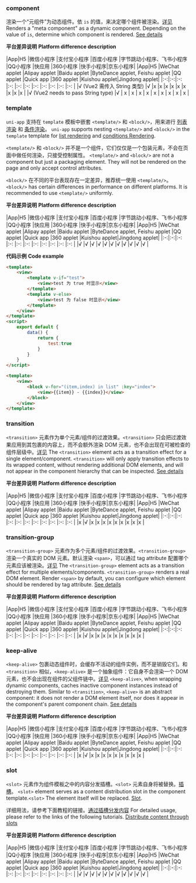 ### component

渲染一个“元组件”为动态组件。依 `is` 的值，来决定哪个组件被渲染。[详见](https://v2.cn.vuejs.org/v2/api/#component)
Renders a "meta component" as a dynamic component. Depending on the value of `is`, determine which component is rendered. [See details](https://v2.cn.vuejs.org/v2/api/#component)



**平台差异说明**
**Platform difference description**

|App|H5	|微信小程序	|支付宝小程序	|百度小程序	|字节跳动小程序、飞书小程序	|QQ小程序	|快应用	|360小程序	|快手小程序|京东小程序|
|App|H5 |WeChat applet |Alipay applet |Baidu applet |ByteDance applet, Feishu applet |QQ applet |Quick app |360 applet |Kuishou applet|Jingdong applet|
|:-:|:-:|:-:		|:-:			|:-:		|:-:			|:-:		|:-:	|:-:		|:-:		|:-:		|
|√ (Vue2 需传入 String 类型) |√	|x			|x				|x			|x				|x			|x		|x			|x			|x			|
|√ (Vue2 needs to pass String type) |√ | x | x | x | x | x | x | x | x | x |





### template

`uni-app` 支持在 `template` 模板中嵌套 `<template/>` 和 `<block/>`，用来进行 [列表渲染](/tutorial/vue-basics.html#listrendering) 和 [条件渲染](/tutorial/vue-basics.html#condition)。
`uni-app` supports nesting `<template/>` and `<block/>` in the `template` template for [list rendering](/tutorial/vue-basics.html#listrendering) and [conditions Rendering](/tutorial/vue-basics.html#condition).

`<template/>` 和 `<block/>` 并不是一个组件，它们仅仅是一个包装元素，不会在页面中做任何渲染，只接受控制属性。
`<template/>` and `<block/>` are not a component but just a packaging element. They will not be rendered on the page and only accept control attributes.

`<block/>` 在不同的平台表现存在一定差异，推荐统一使用 `<template/>`。
`<block/>` has certain differences in performance on different platforms. It is recommended to use `<template/>` uniformly.


**平台差异说明**
**Platform difference description**

|App|H5	|微信小程序	|支付宝小程序	|百度小程序	|字节跳动小程序、飞书小程序	|QQ小程序	|快应用	|360小程序	|快手小程序|京东小程序|
|App|H5 |WeChat applet |Alipay applet |Baidu applet |ByteDance applet, Feishu applet |QQ applet |Quick app |360 applet |Kuishou applet|Jingdong applet|
|:-:|:-:|:-:		|:-:			|:-:		|:-:			|:-:		|:-:	|:-:		|:-:		|:-:		|
|√	|√	|√			|√				|√			|√				|√			|√		|√			|√			|√			|


**代码示例**
**Code example**


```html
<template>
    <view>
        <template v-if="test">
            <view>test 为 true 时显示</view>
        </template>
        <template v-else>
            <view>test 为 false 时显示</view>
        </template>
    </view>
</template>
<script>
    export default {
        data() {
            return {
				test:true
            }
        }
    }
</script> 
```


```html
<template>
    <view>
        <block v-for="(item,index) in list" :key="index">
            <view>{{item}} - {{index}}</view>
        </block>
    </view>
</template>
```




### transition

`<transition>` 元素作为单个元素/组件的过渡效果。`<transition>` 只会把过渡效果应用到其包裹的内容上，而不会额外渲染 DOM 元素，也不会出现在可被检查的组件层级中。[详见](https://v2.cn.vuejs.org/v2/api/#transition)
The `<transition>` element acts as a transition effect for a single element/component. `<transition>` will only apply transition effects to its wrapped content, without rendering additional DOM elements, and will not appear in the component hierarchy that can be inspected. [See details](https://v2.cn.vuejs.org/v2/api/#transition)


**平台差异说明**
**Platform difference description**

|App|H5	|微信小程序	|支付宝小程序	|百度小程序	|字节跳动小程序、飞书小程序	|QQ小程序	|快应用	|360小程序	|快手小程序|京东小程序|
|App|H5 |WeChat applet |Alipay applet |Baidu applet |ByteDance applet, Feishu applet |QQ applet |Quick app |360 applet |Kuishou applet|Jingdong applet|
|:-:|:-:|:-:		|:-:			|:-:		|:-:			|:-:		|:-:	|:-:		|:-:		|:-:		|
|x	|√	|x			|x				|x			|x				|x			|x		|x			|x			|x			|




### transition-group

`<transition-group>` 元素作为多个元素/组件的过渡效果。`<transition-group>` 渲染一个真实的 DOM 元素。默认渲染 `<span>`，可以通过 tag attribute 配置哪个元素应该被渲染。[详见](https://v2.cn.vuejs.org/v2/api/#transition-group)
The `<transition-group>` element acts as a transition effect for multiple elements/components. `<transition-group>` renders a real DOM element. Render `<span>` by default, you can configure which element should be rendered by tag attribute. [See details](https://v2.cn.vuejs.org/v2/api/#transition-group)



**平台差异说明**
**Platform difference description**

|App|H5	|微信小程序	|支付宝小程序	|百度小程序	|字节跳动小程序、飞书小程序	|QQ小程序	|快应用	|360小程序	|快手小程序|京东小程序|
|App|H5 |WeChat applet |Alipay applet |Baidu applet |ByteDance applet, Feishu applet |QQ applet |Quick app |360 applet |Kuishou applet|Jingdong applet|
|:-:|:-:|:-:		|:-:			|:-:		|:-:			|:-:		|:-:	|:-:		|:-:		|:-:		|
|x	|√	|x			|x				|x			|x				|x			|x		|x			|x			|x			|




### keep-alive

`<keep-alive>` 包裹动态组件时，会缓存不活动的组件实例，而不是销毁它们。和 `<transition>` 相似，`<keep-alive>` 是一个抽象组件：它自身不会渲染一个 DOM 元素，也不会出现在组件的父组件链中。[详见](https://v2.cn.vuejs.org/v2/api/#keep-alive)
`<keep-alive>`, when wrapping dynamic components, caches inactive component instances instead of destroying them. Similar to `<transition>`, `<keep-alive>` is an abstract component: it does not render a DOM element itself, nor does it appear in the component's parent component chain. [See details](https://v2.cn.vuejs.org/v2/api/#keep-alive)


**平台差异说明**
**Platform difference description**

|App|H5	|微信小程序	|支付宝小程序	|百度小程序	|字节跳动小程序、飞书小程序	|QQ小程序	|快应用	|360小程序	|快手小程序|京东小程序|
|App|H5 |WeChat applet |Alipay applet |Baidu applet |ByteDance applet, Feishu applet |QQ applet |Quick app |360 applet |Kuishou applet|Jingdong applet|
|:-:|:-:|:-:		|:-:			|:-:		|:-:			|:-:		|:-:	|:-:		|:-:		|:-:		|
|x	|√	|x			|x				|x			|x				|x			|x		|x			|x			|x			|



### slot

`<slot>` 元素作为组件模板之中的内容分发插槽。`<slot>` 元素自身将被替换。[插槽](https://uniapp.dcloud.io/vue-components?id=%e6%8f%92%e6%a7%bd)。
`<slot>` element serves as a content distribution slot in the component template.`<slot>` The element itself will be replaced. [Slot](https://uniapp.dcloud.io/vue-components?id=%e6%8f%92%e6%a7%bd).

详细用法，请参考下面教程的链接。[通过插槽分发内容](https://cn.vuejs.org/v2/guide/components.html#%E9%80%9A%E8%BF%87%E6%8F%92%E6%A7%BD%E5%88%86%E5%8F%91%E5%86%85%E5%AE%B9)
For detailed usage, please refer to the links of the following tutorials. [Distribute content through slots](https://cn.vuejs.org/v2/guide/components.html#%E9%80%9A%E8%BF%87%E6%8F%92%E6%A7%BD%E5%88%86%E5%8F%91%E5%86%85%E5%AE%B9)


**平台差异说明**
**Platform difference description**

|App|H5	|微信小程序	|支付宝小程序	|百度小程序	|字节跳动小程序、飞书小程序	|QQ小程序	|快应用	|360小程序	|快手小程序|京东小程序|
|App|H5 |WeChat applet |Alipay applet |Baidu applet |ByteDance applet, Feishu applet |QQ applet |Quick app |360 applet |Kuishou applet|Jingdong applet|
|:-:|:-:|:-:		|:-:			|:-:		|:-:			|:-:		|:-:	|:-:		|:-:		|:-:		|
|√	|√	|√			|√				|√			|√				|√			|√		|√			|√			|√			|

